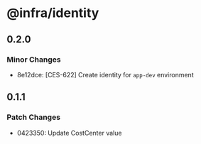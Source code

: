 # @infra/identity

## 0.2.0

### Minor Changes

- 8e12dce: [CES-622] Create identity for `app-dev` environment

## 0.1.1

### Patch Changes

- 0423350: Update CostCenter value
